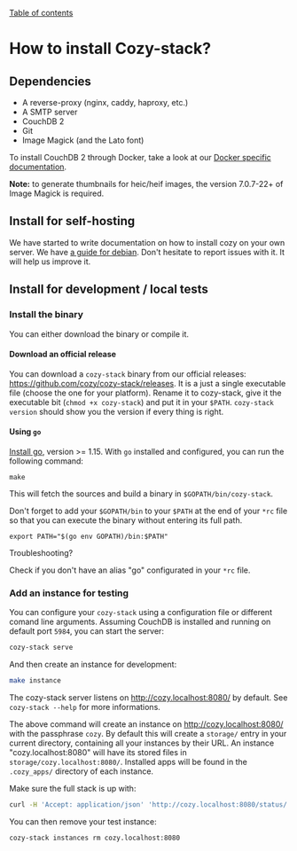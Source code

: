 [Table of contents](README.md#table-of-contents)

# How to install Cozy-stack?

## Dependencies

-   A reverse-proxy (nginx, caddy, haproxy, etc.)
-   A SMTP server
-   CouchDB 2
-   Git
-   Image Magick (and the Lato font)

To install CouchDB 2 through Docker, take a look at our
[Docker specific documentation](docker.md).

**Note:** to generate thumbnails for heic/heif images, the version 7.0.7-22+ of
Image Magick is required.

## Install for self-hosting

We have started to write documentation on how to install cozy on your own
server. We have [a guide for
debian](https://docs.cozy.io/en/tutorials/selfhost-debian/). Don't hesitate to
report issues with it. It will help us improve it.

## Install for development / local tests

### Install the binary

You can either download the binary or compile it.

#### Download an official release

You can download a `cozy-stack` binary from our official releases:
https://github.com/cozy/cozy-stack/releases. It is a just a single executable
file (choose the one for your platform). Rename it to cozy-stack, give it the
executable bit (`chmod +x cozy-stack`) and put it in your `$PATH`.
`cozy-stack version` should show you the version if every thing is right.

#### Using `go`

[Install go](https://golang.org/doc/install), version >= 1.15. With `go`
installed and configured, you can run the following command:

```
make
```

This will fetch the sources and build a binary in `$GOPATH/bin/cozy-stack`.

Don't forget to add your `$GOPATH/bin` to your `$PATH` at the end of your `*rc` file so
that you can execute the binary without entering its full path.

```
export PATH="$(go env GOPATH)/bin:$PATH"
```

Troubleshooting?

Check if you don't have an alias "go" configurated in your `*rc` file.

### Add an instance for testing

You can configure your `cozy-stack` using a configuration file or different
comand line arguments. Assuming CouchDB is installed and running on default port
`5984`, you can start the server:

```bash
cozy-stack serve
```

And then create an instance for development:

```bash
make instance
```

The cozy-stack server listens on http://cozy.localhost:8080/ by default. See
`cozy-stack --help` for more informations.

The above command will create an instance on http://cozy.localhost:8080/ with the
passphrase `cozy`. By default this will create a `storage/` entry in your current directory, containing all your instances by their URL. An instance "cozy.localhost:8080" will have its stored files in `storage/cozy.localhost:8080/`. Installed apps will be found in the `.cozy_apps/` directory of each instance.

Make sure the full stack is up with:

```bash
curl -H 'Accept: application/json' 'http://cozy.localhost:8080/status/'
```

You can then remove your test instance:

```bash
cozy-stack instances rm cozy.localhost:8080
```
